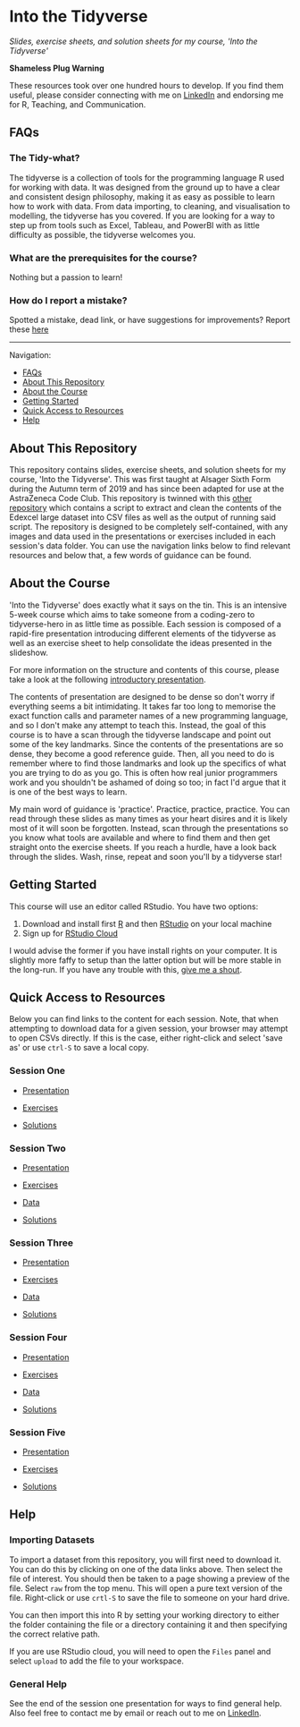 # Into the Tidyverse

_Slides, exercise sheets, and solution sheets for my course, 'Into the Tidyverse'_

**Shameless Plug Warning**

These resources took over one hundred hours to develop. If you find them useful, please consider connecting with me on [LinkedIn](https://www.linkedin.com/in/tim-hargreaves/) and endorsing me for R, Teaching, and Communication.

## FAQs

### The Tidy-what?

The tidyverse is a collection of tools for the programming language R used for working with data. It was designed from the ground up to have a clear and consistent design philosophy, making it as easy as possible to learn how to work with data. From data importing, to cleaning, and visualisation to modelling, the tidyverse has you covered. If you are looking for a way to step up from tools such as Excel, Tableau, and PowerBI with as little difficulty as possible, the tidyverse welcomes you.

### What are the prerequisites for the course?

Nothing but a passion to learn!

### How do I report a mistake?

Spotted a mistake, dead link, or have suggestions for improvements? Report these [here](https://github.com/THargreaves/into-the-tidyverse/issues/new)

***

Navigation:

* [FAQs](#faqs)
* [About This Repository](#about-this-repository)
* [About the Course](#about-the-course)
* [Getting Started](#about-the-course)
* [Quick Access to Resources](#quick-access-to-resources)
* [Help](#help)

## About This Repository

This repository contains slides, exercise sheets, and solution sheets for my course, 'Into the Tidyverse'. This was first taught at Alsager Sixth Form during the Autumn term of 2019 and has since been adapted for use at the AstraZeneca Code Club. This repository is twinned with this [other repository](https://github.com/THargreaves/edexcel-large-dataset-extractor) which contains a script to extract and clean the contents of the Edexcel large dataset into CSV files as well as the output of running said script. The repository is designed to be completely self-contained, with any images and data used in the presentations or exercises included in each session's data folder. You can use the navigation links below to find relevant resources and below that, a few words of guidance can be found.

## About the Course

'Into the Tidyverse' does exactly what it says on the tin. This is an intensive 5-week course which aims to take someone from a coding-zero to tidyverse-hero in as little time as possible. Each session is composed of a rapid-fire presentation introducing different elements of the tidyverse as well as an exercise sheet to help consolidate the ideas presented in the slideshow.

For more information on the structure and contents of this course, please take a look at the following [introductory presentation](https://github.com/THargreaves/into-the-tidyverse/raw/master/Course%20Summary.pptx).

The contents of presentation are designed to be dense so don't worry if everything seems a bit intimidating. It takes far too long to memorise the exact function calls and parameter names of a new programming language, and so I don't make any attempt to teach this. Instead, the goal of this course is to have a scan through the tidyverse landscape and point out some of the key landmarks. Since the contents of the presentations are so dense, they become a good reference guide. Then, all you need to do is remember where to find those landmarks and look up the specifics of what you are trying to do as you go. This is often how real junior programmers work and you shouldn't be ashamed of doing so too; in fact I'd argue that it is one of the best ways to learn.

My main word of guidance is 'practice'. Practice, practice, practice. You can read through these slides as many times as your heart disires and it is likely most of it will soon be forgotten. Instead, scan through the presentations so you know what tools are available and where to find them and then get straight onto the exercise sheets. If you reach a hurdle, have a look back through the slides. Wash, rinse, repeat and soon you'll by a tidyverse star!

## Getting Started

This course will use an editor called RStudio. You have two options:

1. Download and install first [R](https://www.r-project.org/) and then [RStudio](https://rstudio.com/) on your local machine
2. Sign up for [RStudio Cloud](https://rstudio.cloud/)

I would advise the former if you have install rights on your computer. It is slightly more faffy to setup than the latter option but will be more stable in the long-run. If you have any trouble with this, [give me a shout](#general-help).

## Quick Access to Resources

Below you can find links to the content for each session. Note, that when attempting to download data for a given session, your browser may attempt to open CSVs directly. If this is the case, either right-click and select 'save as' or use `ctrl-S` to save a local copy.

### Session One

* [Presentation](https://thargreaves.github.io/into-the-tidyverse/resources/session_one/session_one_presentation.html)

* [Exercises](https://thargreaves.github.io/into-the-tidyverse/resources/session_one/session_one_exercises.nb.html#/)

* [Solutions](https://thargreaves.github.io/into-the-tidyverse/resources/session_one/session_one_solutions.nb.html#/)

### Session Two

* [Presentation](https://thargreaves.github.io/into-the-tidyverse/resources/session_two/session_two_presentation.html)

* [Exercises](https://thargreaves.github.io/into-the-tidyverse/resources/session_two/session_two_exercises.nb.html#/)

* [Data](https://github.com/THargreaves/into-the-tidyverse/tree/master/resources/session_two/data)

* [Solutions](https://thargreaves.github.io/into-the-tidyverse/resources/session_two/session_two_solutions.nb.html#/)

### Session Three

* [Presentation](https://thargreaves.github.io/into-the-tidyverse/resources/session_three/session_three_presentation.html)

* [Exercises](https://thargreaves.github.io/into-the-tidyverse/resources/session_three/session_three_exercises.nb.html#/)

* [Data](https://github.com/THargreaves/into-the-tidyverse/tree/master/resources/session_three/data)

* [Solutions](https://thargreaves.github.io/into-the-tidyverse/resources/session_three/session_three_solutions.nb.html#/)

### Session Four

* [Presentation](https://thargreaves.github.io/into-the-tidyverse/resources/session_four/session_four_presentation.html)

* [Exercises](https://thargreaves.github.io/into-the-tidyverse/resources/session_four/session_four_exercises.nb.html#/)

* [Data](https://github.com/THargreaves/into-the-tidyverse/tree/master/resources/session_four/data)

* [Solutions](https://thargreaves.github.io/into-the-tidyverse/resources/session_four/session_four_solutions.nb.html#/)

### Session Five

* [Presentation](https://thargreaves.github.io/into-the-tidyverse/resources/session_five/session_five_presentation.html)

* [Exercises](https://thargreaves.github.io/into-the-tidyverse/resources/session_five/session_five_exercises.nb.html#/)

* [Solutions](https://thargreaves.github.io/into-the-tidyverse/resources/session_five/session_five_solutions.nb.html#/)

## Help

### Importing Datasets

To import a dataset from this repository, you will first need to download it. You can do this by clicking on one of the data links above. Then select the file of interest. You should then be taken to a page showing a preview of the file. Select `raw` from the top menu. This will open a pure text version of the file. Right-click or use `crtl-S` to save the file to someone on your hard drive.

You can then import this into R by setting your working directory to either the folder containing the file or a directory containing it and then specifying the correct relative path. 

If you are use RStudio cloud, you will need to open the `Files` panel and select `upload` to add the file to your workspace.

### General Help

See the end of the session one presentation for ways to find general help. Also feel free to contact me by email or reach out to me on [LinkedIn](https://www.linkedin.com/in/tim-hargreaves/).
